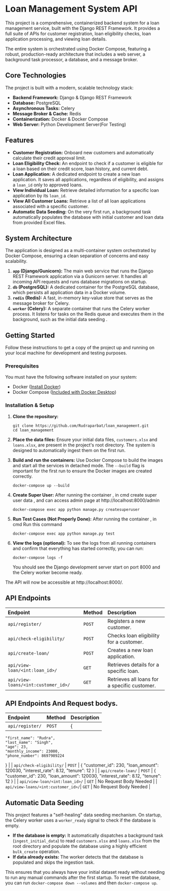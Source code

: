 # Loan Management System API

This project is a comprehensive, containerized backend system for a loan management service, built with the Django REST Framework. It provides a full suite of APIs for customer registration, loan eligibility checks, loan application processing, and viewing loan details.

The entire system is orchestrated using Docker Compose, featuring a robust, production-ready architecture that includes a web server, a background task processor, a database, and a message broker.

## Core Technologies

The project is built with a modern, scalable technology stack:

- **Backend Framework:** Django & Django REST Framework
- **Database:** PostgreSQL
- **Asynchronous Tasks:** Celery
- **Message Broker & Cache:** Redis
- **Containerization:** Docker & Docker Compose
- **Web Server:** Python Development Server(For Testing)

## Features

- **Customer Registration:** Onboard new customers and automatically calculate their credit approval limit.
- **Loan Eligibility Check:** An endpoint to check if a customer is eligible for a loan based on their credit score, loan history, and current debt.
- **Loan Application:** A dedicated endpoint to create a new loan application. It saves all applications, regardless of eligibility, and assigns a `loan_id` only to approved loans.
- **View Individual Loan:** Retrieve detailed information for a specific loan application by its `loan_id`.
- **View All Customer Loans:** Retrieve a list of all loan applications associated with a specific customer.
- **Automatic Data Seeding:** On the very first run, a background task automatically populates the database with initial customer and loan data from provided Excel files.

## System Architecture

The application is designed as a multi-container system orchestrated by Docker Compose, ensuring a clean separation of concerns and easy scalability.

1.  **`app` (Django/Gunicorn):** The main web service that runs the Django REST Framework application via a Gunicorn server. It handles all incoming API requests and runs database migrations on startup.
2.  **`db` (PostgreSQL):** A dedicated container for the PostgreSQL database, which persists all application data in a Docker volume.
3.  **`redis` (Redis):** A fast, in-memory key-value store that serves as the message broker for Celery.
4.  **`worker` (Celery):** A separate container that runs the Celery worker process. It listens for tasks on the Redis queue and executes them in the background, such as the initial data seeding .

## Getting Started

Follow these instructions to get a copy of the project up and running on your local machine for development and testing purposes.

### Prerequisites

You must have the following software installed on your system:

-   Docker ([Install Docker](https://docs.docker.com/get-docker/))
-   Docker Compose ([Included with Docker Desktop](https://docs.docker.com/compose/install/))

### Installation & Setup

1.  **Clone the repository:**
    ```
    git clone https://github.com/Rudraparbat/loan_management.git
    cd loan_management
    ```

2.  **Place the data files:**
    Ensure your initial data files, `customers.xlsx` and `loans.xlsx`, are present in the project's root directory. The system is designed to automatically ingest them on the first run.

3.  **Build and run the containers:**
    Use Docker Compose to build the images and start all the services in detached mode. The `--build` flag is important for the first run to ensure the Docker images are created correctly.
    ```
    docker-compose up --build 
    ```

4.  **Create Super User:**
    After running the container , in cmd create super user data , and can access admin page at http://localhost:8000/admin
    ```
    docker-compose exec app python manage.py createsuperuser
    ```

4.  **Run Test Cases (Not Properly Done):**
    After running the container , in cmd Run this command
    ```
    docker-compose exec app python manage.py test
    ```

5.  **View the logs (optional):**
    To see the logs from all running containers and confirm that everything has started correctly, you can run:
    ```
    docker-compose logs -f
    ```
    You should see the Django development server start on port 8000 and the Celery worker become ready.

The API will now be accessible at http://localhost:8000/.

## API Endpoints

| Endpoint                      | Method | Description                               |
| :---------------------------- | :----- | :---------------------------------------- |
| `api/register/`                  | `POST` | Registers a new customer.                 |
| `api/check-eligibility/`         | `POST` | Checks loan eligibility for a customer.   |
| `api/create-loan/`               | `POST` | Creates a new loan application.           |
| `api/view-loan/<int:loan_id>/`     | `GET`  | Retrieves details for a specific loan.    |
| `api/view-loans/<int:customer_id>/`| `GET`  | Retrieves all loans for a specific customer.|

## API Endpoints And Request bodys.

| Endpoint                      | Method | Description                               |
| :---------------------------- | :----- | :---------------------------------------- |
| `api/register/`                  | `POST` | {
    "first_name": "Rudra",
    "last_name": "Singh",
    "age": 23,
    "monthly_income": 23000,
    "phone_number": 8697989224
}
                 |
| `api/check-eligibility/`         | `POST` | {
    "customer_id": 230,
    "loan_amount": 120030,
    "interest_rate": 8.12,
    "tenure": 12
}  |
| `api/create-loan/`               | `POST` | {
    "customer_id": 230,
    "loan_amount": 120030,
    "interest_rate": 8.12,
    "tenure": 12
}           |
| `api/view-loan/<int:loan_id>/`     | `GET`  | No Request Body Needed     |
| `api/view-loans/<int:customer_id>/`| `GET`  | No Request Body Needed |

## Automatic Data Seeding

This project features a "self-healing" data seeding mechanism. On startup, the Celery worker uses a `worker_ready` signal to check if the database is empty.

-   **If the database is empty:** It automatically dispatches a background task (`ingest_initial_data`) to read `customers.xlsx` and `loans.xlsx` from the root directory and populate the database using a highly efficient `bulk_create` operation.
-   **If data already exists:** The worker detects that the database is populated and skips the ingestion task.

This ensures that you always have your initial dataset ready without needing to run any manual commands after the first startup. To reset the database, you can run `docker-compose down --volumes` and then `docker-compose up`.
